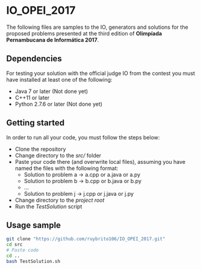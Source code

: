 # IO_OPEI_2017

The following files are samples to the IO, generators and solutions for the proposed problems presented at the third edition of **Olimpíada Pernambucana de Informática 2017**.

## Dependencies

For testing your solution with the official judge IO from the contest you must have installed at least one of the following:

* Java 7 or later (Not done yet)
* C++11 or later
* Python 2.7.6 or later (Not done yet)

## Getting started

In order to run all your code, you must follow the steps below:
* Clone the repository
* Change directory to the *src/* folder
* Paste your code there (and overwrite local files), assuming you have named the files with the following format:
    * Solution to problem a -> a.cpp or a.java or a.py
    * Solution to problem b -> b.cpp or b.java or b.py
    * ...
    * Solution to problem j -> j.cpp or j.java or j.py
* Change directory to the *project root*
* Run the *TestSolution* script

## Usage sample

```bash
git clone "https://github.com/ruybrito106/IO_OPEI_2017.git"
cd src
# Paste code
cd ..
bash TestSolution.sh
```
